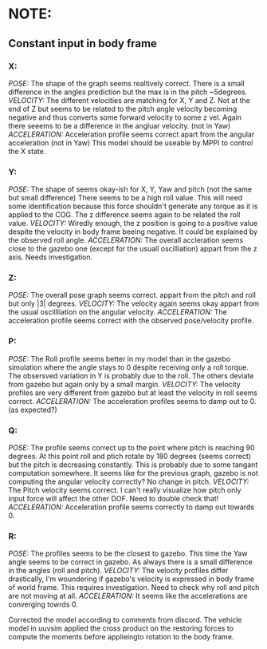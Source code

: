 # NOTE:

## Constant input in body frame

### X:

*POSE:*
    The shape of the graph seems realtively correct. There is a small difference in the angles prediction but the max is in the pitch ~5degrees.
*VELOCITY:*
    The different velocities are matching for X, Y and Z. Not at the end of Z but seems to be related to the pitch angle velocity becoming negative and thus converts some forward velocity to some z vel. Again there seeems to be a difference in the angluar velocity. (not in Yaw)
*ACCELERATION:*
    Acceleration profile seems correct apart from the angular acceleration (not in Yaw)
    This model should be useable by MPPI to control the X state.


### Y:
*POSE:*
    The shape of seems okay-ish for X, Y, Yaw and pitch (not the same but small difference) There seems to be a high roll value. This will need some identification because this force shouldn't generate any torque as it is applied to the COG.
    The z difference seems again to be related the roll value.
*VELOCITY:*
    Wiredly enough, the z position is going to a positive value despite the velocity in body frame beeing negative. It could be explained by the observed roll angle.
*ACCELERATION:*
    The overall accleration seems close to the gazebo one (except for the usuall oscilliation) appart from the z axis. Needs investigation.

### Z:
*POSE:*
    The overall pose graph seems correct. appart from the pitch and roll but only |3| degrees.
*VELOCITY:*
    The velocity again seems okay appart from the usual oscillliation on the angular velocity.
*ACCELERATION:*
    The acceleration profile seems correct with the observed pose/velocity profile.

### P:
*POSE:*
    The Roll profile seems better in my model than in the gazebo simulation where the angle stays to 0 despite receiving only a roll torque. The obsersved variation in Y is probably due to the roll. The others deviate from gazebo but again only by a small margin.
*VELOCITY:*
    The velocity profiles are very different from gazebo but at least the velocity in roll seems correct.
*ACCELERATION:*
    The acceleration profiles seems to damp out to 0. (as expected?)

### Q:
*POSE:*
    The profile seems correct up to the point where pitch is reaching 90 degrees. At this point roll and ptich rotate by 180 degrees (seems correct) but the pitch is decreasing constantly. This is probably due to some tangant computation somewhere.
    It seems like for the previous graph, gazebo is not computing the angular velocity correctly? No change in pitch.
*VELOCITY:*
    The Pitch velocity seems correct. I can't really visualize how pitch only input force will affect the other DOF. Need to double check that!
*ACCELERATION:*
    Acceleration profile seems correctly to damp out towards 0.

### R:
*POSE:*
    The profiles seems to be the closest to gazebo. This time the Yaw angle seems to be correct in gazebo. As always there is a small difference in the angles (roll and pitch).
*VELOCITY:*
    The velocity profiles differ drastically, I'm woundering if gazebo's velocity is expressed in body frame of world frame. This requires investigation. Need to check why roll and pitch are not moving at all.
*ACCELERATION:*
    It seems like the accelerations are converging towrds 0.

Corrected the model according to comments from discord. The vehicle model in uuvsim applied the cross product on the restoring forces to compute the moments before applieingto rotation to the body frame. 
